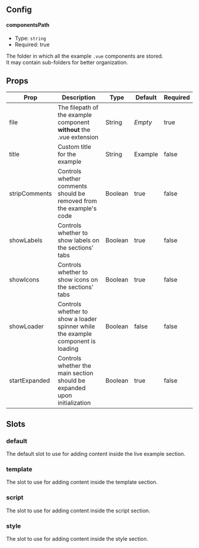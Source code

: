 ## Config
#### componentsPath
- Type: `string`
- Required: true  

The folder in which all the example `.vue` components are stored.  
It may contain sub-folders for better organization.


## Props
<table class="table table-bordered">
  <thead>
    <tr>
      <th>Prop</th>
      <th>Description</th>
      <th>Type</th>
      <th>Default</th>
      <th>Required</th>
    </tr>
  </thead>
  <tbody>
    <tr>
      <td>file</td>
      <td>The filepath of the example component <strong>without</strong> the .vue extension</td>
      <td>String</td>
      <td><em>Empty</em></td>
      <td>true</td>
    </tr>
    <tr>
      <td>title</td>
      <td>Custom title for the example</td>
      <td>String</td>
      <td>Example</td>
      <td>false</td>
    </tr>
    <tr>
      <td>stripComments</td>
      <td>Controls whether comments should be removed from the example's code</td>
      <td>Boolean</td>
      <td>true</td>
      <td>false</td>
    </tr>
    <tr>
      <td>showLabels</td>
      <td>Controls whether to show labels on the sections' tabs</td>
      <td>Boolean</td>
      <td>true</td>
      <td>false</td>
    </tr>
    <tr>
      <td>showIcons</td>
      <td>Controls whether to show icons on the sections' tabs</td>
      <td>Boolean</td>
      <td>true</td>
      <td>false</td>
    </tr>
    <tr>
      <td>showLoader</td>
      <td>Controls whether to show a loader spinner while the example component is loading</td>
      <td>Boolean</td>
      <td>false</td>
      <td>false</td>
    </tr>
    <tr>
      <td>startExpanded</td>
      <td>Controls whether the main section should be expanded upon initialization</td>
      <td>Boolean</td>
      <td>true</td>
      <td>false</td>
    </tr>          
  </tbody>
</table>

## Slots
### default
The default slot to use for adding content inside the live example section.

### template
The slot to use for adding content inside the template section.

### script
The slot to use for adding content inside the script section.

### style
The slot to use for adding content inside the style section.
